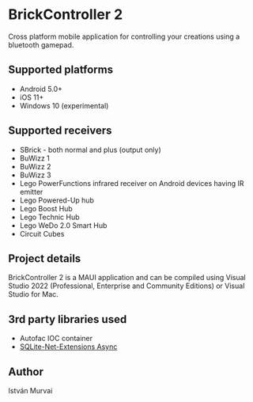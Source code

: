 # BrickController 2

Cross platform mobile application for controlling your creations using a bluetooth gamepad.

## Supported platforms

- Android 5.0+
- iOS 11+
- Windows 10 (experimental)

## Supported receivers

- SBrick - both normal and plus (output only)
- BuWizz 1
- BuWizz 2
- BuWizz 3
- Lego PowerFunctions infrared receiver on Android devices having IR emitter
- Lego Powered-Up hub
- Lego Boost Hub
- Lego Technic Hub
- Lego WeDo 2.0 Smart Hub
- Circuit Cubes

## Project details

BrickController 2 is a MAUI application and can be compiled using Visual Studio 2022 (Professional, Enterprise and Community Editions)
or Visual Studio for Mac.

## 3rd party libraries used

- Autofac IOC container
- [SQLite-Net-Extensions Async](https://bitbucket.org/twincoders/sqlite-net-extensions)

## Author

István Murvai
